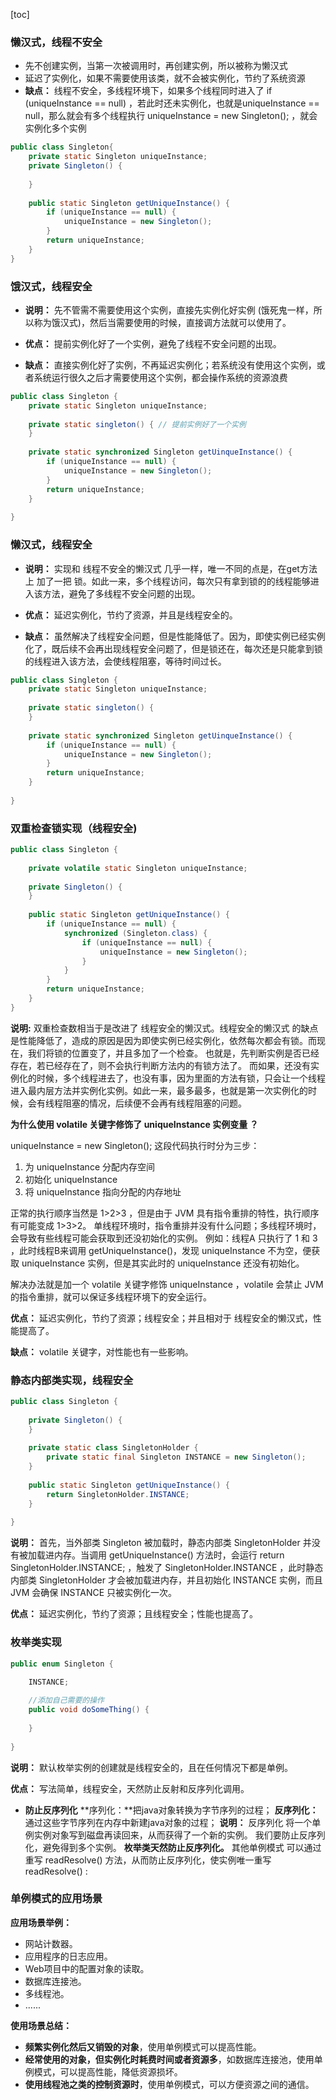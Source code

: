 [toc]

### 懒汉式，线程不安全

* 先不创建实例，当第一次被调用时，再创建实例，所以被称为懒汉式
* 延迟了实例化，如果不需要使用该类，就不会被实例化，节约了系统资源
* **缺点：** 线程不安全，多线程环境下，如果多个线程同时进入了 if (uniqueInstance == null) ，若此时还未实例化，也就是uniqueInstance == null，那么就会有多个线程执行 uniqueInstance = new Singleton(); ，就会实例化多个实例

```java
public class Singleton{
    private static Singleton uniqueInstance;
    private Singleton() {
        
    }
    
    public static Singleton getUniqueInstance() {
        if (uniqueInstance == null) {
            uniqueInstance = new Singleton();
        }
        return uniqueInstance;
    }
}
```

### 饿汉式，线程安全

* **说明：** 先不管需不需要使用这个实例，直接先实例化好实例 (饿死鬼一样，所以称为饿汉式)，然后当需要使用的时候，直接调方法就可以使用了。

* **优点：** 提前实例化好了一个实例，避免了线程不安全问题的出现。

* **缺点：** 直接实例化好了实例，不再延迟实例化；若系统没有使用这个实例，或者系统运行很久之后才需要使用这个实例，都会操作系统的资源浪费

```java
public class Singleton {
    private static Singleton uniqueInstance;
    
    private static singleton() { // 提前实例好了一个实例
    }
   
    private static synchronized Singleton getUinqueInstance() {
        if (uniqueInstance == null) {
            uniqueInstance = new Singleton();
        }
        return uniqueInstance;
    }
    
}
```

### 懒汉式，线程安全

* **说明：** 实现和 线程不安全的懒汉式 几乎一样，唯一不同的点是，在get方法上 加了一把 锁。如此一来，多个线程访问，每次只有拿到锁的的线程能够进入该方法，避免了多线程不安全问题的出现。

* **优点：** 延迟实例化，节约了资源，并且是线程安全的。

* **缺点：** 虽然解决了线程安全问题，但是性能降低了。因为，即使实例已经实例化了，既后续不会再出现线程安全问题了，但是锁还在，每次还是只能拿到锁的线程进入该方法，会使线程阻塞，等待时间过长。

```java
public class Singleton {
    private static Singleton uniqueInstance;
    
    private static singleton() {
    }
   
    private static synchronized Singleton getUinqueInstance() {
        if (uniqueInstance == null) {
            uniqueInstance = new Singleton();
        }
        return uniqueInstance;
    }
    
}
```

### 双重检查锁实现（线程安全)

```java
public class Singleton {
    
    private volatile static Singleton uniqueInstance;
    
    private Singleton() {
    }
    
    public static Singleton getUniqueInstance() {
        if (uniqueInstance == null) {
            synchronized (Singleton.class) {
                if (uniqueInstance == null) {
                    uniqueInstance = new Singleton();
                }
            }
        }
        return uniqueInstance;
    }  
}
```



**说明:** 双重检查数相当于是改进了 线程安全的懒汉式。线程安全的懒汉式 的缺点是性能降低了，造成的原因是因为即使实例已经实例化，依然每次都会有锁。而现在，我们将锁的位置变了，并且多加了一个检查。 也就是，先判断实例是否已经存在，若已经存在了，则不会执行判断方法内的有锁方法了。 而如果，还没有实例化的时候，多个线程进去了，也没有事，因为里面的方法有锁，只会让一个线程进入最内层方法并实例化实例。如此一来，最多最多，也就是第一次实例化的时候，会有线程阻塞的情况，后续便不会再有线程阻塞的问题。

**为什么使用 volatile 关键字修饰了 uniqueInstance 实例变量 ？**

uniqueInstance = new Singleton(); 这段代码执行时分为三步：

1. 为 uniqueInstance 分配内存空间
2. 初始化 uniqueInstance
3. 将 uniqueInstance 指向分配的内存地址

正常的执行顺序当然是 1>2>3 ，但是由于 JVM 具有指令重排的特性，执行顺序有可能变成 1>3>2。
单线程环境时，指令重排并没有什么问题；多线程环境时，会导致有些线程可能会获取到还没初始化的实例。
例如：线程A 只执行了 1 和 3 ，此时线程B来调用 getUniqueInstance()，发现 uniqueInstance 不为空，便获取 uniqueInstance 实例，但是其实此时的 uniqueInstance 还没有初始化。

解决办法就是加一个 volatile 关键字修饰 uniqueInstance ，volatile 会禁止 JVM 的指令重排，就可以保证多线程环境下的安全运行。

**优点：** 延迟实例化，节约了资源；线程安全；并且相对于 线程安全的懒汉式，性能提高了。

**缺点：** volatile 关键字，对性能也有一些影响。

### 静态内部类实现，线程安全

```java
public class Singleton {
    
    private Singleton() {
    }
    
    private static class SingletonHolder {
        private static final Singleton INSTANCE = new Singleton();
    }
    
    public static Singleton getUniqueInstance() {
        return SingletonHolder.INSTANCE;
    }
     
}
```

**说明：** 首先，当外部类 Singleton 被加载时，静态内部类 SingletonHolder 并没有被加载进内存。当调用 getUniqueInstance() 方法时，会运行 return SingletonHolder.INSTANCE; ，触发了 SingletonHolder.INSTANCE ，此时静态内部类 SingletonHolder 才会被加载进内存，并且初始化 INSTANCE 实例，而且 JVM 会确保 INSTANCE 只被实例化一次。

**优点：** 延迟实例化，节约了资源；且线程安全；性能也提高了。

### 枚举类实现

```java
public enum Singleton {
    
    INSTANCE;

    //添加自己需要的操作
    public void doSomeThing() {
    
    }
    
}
```

**说明：** 默认枚举实例的创建就是线程安全的，且在任何情况下都是单例。

**优点：** 写法简单，线程安全，天然防止反射和反序列化调用。

- **防止反序列化**
  **序列化：**把java对象转换为字节序列的过程；
  **反序列化：** 通过这些字节序列在内存中新建java对象的过程；
  **说明：** 反序列化 将一个单例实例对象写到磁盘再读回来，从而获得了一个新的实例。
  我们要防止反序列化，避免得到多个实例。
  **枚举类天然防止反序列化。**
  其他单例模式 可以通过 重写 readResolve() 方法，从而防止反序列化，使实例唯一重写 readResolve() :

### 单例模式的应用场景

**应用场景举例：**

- 网站计数器。
- 应用程序的日志应用。
- Web项目中的配置对象的读取。
- 数据库连接池。
- 多线程池。
- ......

**使用场景总结：**

- **频繁实例化然后又销毁的对象**，使用单例模式可以提高性能。
- **经常使用的对象，但实例化时耗费时间或者资源多**，如数据库连接池，使用单例模式，可以提高性能，降低资源损坏。
- **使用线程池之类的控制资源时**，使用单例模式，可以方便资源之间的通信。
